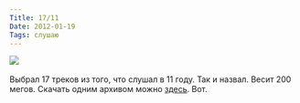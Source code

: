 ```yaml
---
Title: 17/11
Date: 2012-01-19
Tags: слушаю
---
```


<div class="text"><img src="http://dl.dropbox.com/u/140528/site/17_11.png" /><br /><br />
Выбрал 17 треков из того, что слушал в 11 году. Так и назвал. Весит 200 мегов. Скачать одним архивом можно <a href="http://dl.dropbox.com/u/140528/17_11.zip">здесь</a>. Вот.</div>